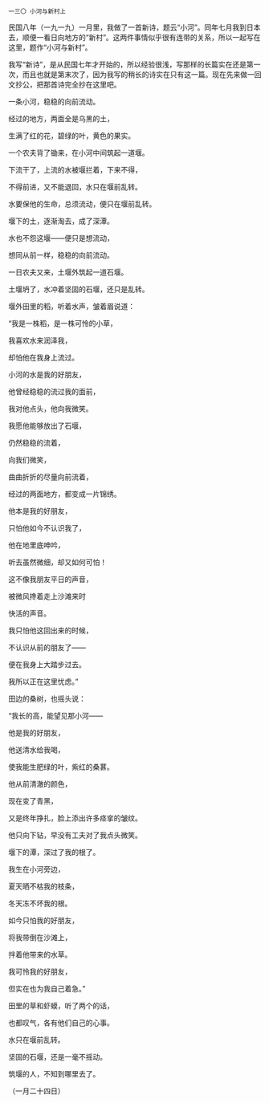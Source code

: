     一三〇 小河与新村上 

   民国八年（一九一九）一月里，我做了一首新诗，题云“小河”。同年七月我到日本去，顺便一看日向地方的“新村”。这两件事情似乎很有连带的关系，所以一起写在这里，题作“小河与新村”。

   我写“新诗”，是从民国七年才开始的，所以经验很浅，写那样的长篇实在还是第一次，而且也就是第末次了，因为我写的稍长的诗实在只有这一篇。现在先来做一回文抄公，把那首诗完全抄在这里吧。

   一条小河，稳稳的向前流动。

   经过的地方，两面全是乌黑的土，

   生满了红的花，碧绿的叶，黄色的果实。

   一个农夫背了锄来，在小河中间筑起一道堰。

   下流干了，上流的水被堰拦着，下来不得，

   不得前进，又不能退回，水只在堰前乱转。

   水要保他的生命，总须流动，便只在堰前乱转。

   堰下的土，逐渐淘去，成了深潭。

   水也不怨这堰——便只是想流动，

   想同从前一样，稳稳的向前流动。

   一日农夫又来，土堰外筑起一道石堰。

   土堰坍了，水冲着坚固的石堰，还只是乱转。

   堰外田里的稻，听着水声，皱着眉说道：

   “我是一株稻，是一株可怜的小草，

   我喜欢水来润泽我，

   却怕他在我身上流过。

   小河的水是我的好朋友，

   他曾经稳稳的流过我的面前，

   我对他点头，他向我微笑。

   我愿他能够放出了石堰，

   仍然稳稳的流着，

   向我们微笑，

   曲曲折折的尽量向前流着，

   经过的两面地方，都变成一片锦绣。

   他本是我的好朋友，

   只怕他如今不认识我了，

   他在地里底呻吟，

   听去虽然微细，却又如何可怕！

   这不像我朋友平日的声音，

   被微风搀着走上沙滩来时

   快活的声音。

   我只怕他这回出来的时候，

   不认识从前的朋友了——

   便在我身上大踏步过去。

   我所以正在这里忧虑。”

   田边的桑树，也摇头说：

   “我长的高，能望见那小河——

   他是我的好朋友，

   他送清水给我喝，

   使我能生肥绿的叶，紫红的桑葚。

   他从前清澈的颜色，

   现在变了青黑，

   又是终年挣扎，脸上添出许多痉挛的皱纹。

   他只向下钻，早没有工夫对了我点头微笑。

   堰下的潭，深过了我的根了。

   我生在小河旁边，

   夏天晒不枯我的枝条，

   冬天冻不坏我的根。

   如今只怕我的好朋友，

   将我带倒在沙滩上，

   拌着他带来的水草。

   我可怜我的好朋友，

   但实在也为我自己着急。”

   田里的草和虾蟆，听了两个的话，

   也都叹气，各有他们自己的心事。

   水只在堰前乱转。

   坚固的石堰，还是一毫不摇动。

   筑堰的人，不知到哪里去了。

   （一月二十四日）

